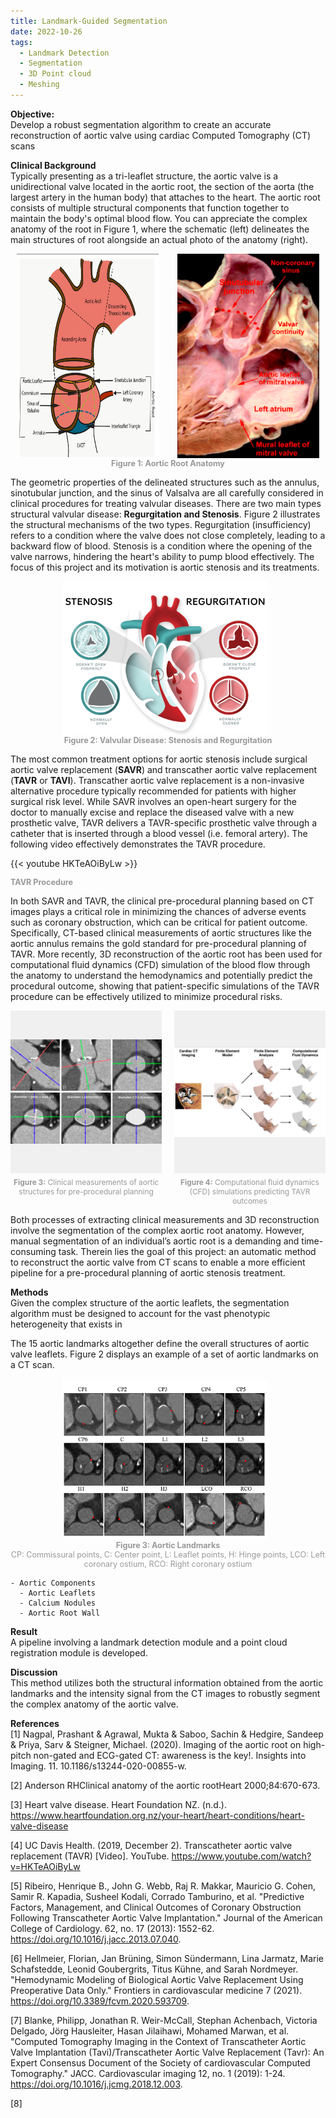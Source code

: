 ```yaml
---
title: Landmark-Guided Segmentation
date: 2022-10-26
tags:
  - Landmark Detection
  - Segmentation
  - 3D Point cloud
  - Meshing
---
```


**Objective:**\
Develop a robust segmentation algorithm to create an accurate reconstruction of aortic valve using cardiac Computed Tomography (CT) scans
<!--more-->

**Clinical Background**\
Typically presenting as a tri-leaflet structure, the aortic valve is a unidirectional valve located in the aortic root, the section of the aorta (the largest artery in the human body) that attaches to the heart.
The aortic root consists of multiple structural components that function together to maintain the body's optimal blood flow. 
You can appreciate the complex anatomy of the root in Figure 1, where the schematic (left) delineates the main structures of root alongside an actual photo of the anatomy (right). 

<div style="text-align: center;">
    <div style="display: flex; justify-content: center; gap: 20px; flex-wrap: wrap;">
        <img src="aortic_anatomy.png" alt="Aortic Root Anatomy" width="45%" style="margin-right: 10px;"/>
        <img src="aortic_photo.png" alt="Aortic Root Anatomy [1-2]" width="45%"/>
    </div>
    <div style="margin-top: 1px; font-size: 0.90em; color: #999;">
        <b> Figure 1: Aortic Root Anatomy </b> <br> 
    </div>
</div>

The geometric properties of the delineated structures such as the annulus, sinotubular junction, and the sinus of Valsalva are all carefully considered in clinical procedures for treating valvular diseases.
There are two main types structural valvular disease: **Regurgitation and Stenosis**. Figure 2 illustrates the structural mechanisms of the two types. Regurgitation (insufficiency) refers to a condition where the valve does not close completely, leading to a backward 
flow of blood. Stenosis is a condition where the opening of the valve narrows, hindering the heart's ability to pump blood effectively. The focus of this project and its motivation is aortic stenosis and
its treatments.

<div style="text-align: center;">
    <div style="display: flex; justify-content: center; gap: 20px; flex-wrap: wrap;">
        <img src="stenosis-regurgitation.jpg" alt="Valvular Disease" width="65%" style="margin-right: 10px;"/>
    </div>
    <div style="margin-top: 1px; font-size: 0.90em; color: #999;">
        <b>Figure 2: Valvular Disease: Stenosis and Regurgitation</b> 
    </div> 
</div>

The most common treatment options for aortic stenosis include surgical aortic valve replacement (**SAVR**) and transcather aortic valve replacement (**TAVR** or **TAVI**). Transcather aortic valve replacement 
is a non-invasive alternative procedure typically recommended for patients with higher surgical risk level. While SAVR involves an open-heart surgery for the doctor to manually excise and replace the diseased valve with
a new prosthetic valve, TAVR delivers a TAVR-specific prosthetic valve through a catheter that is inserted through a blood vessel (i.e. femoral artery). The following video effectively demonstrates the TAVR procedure.

{{< youtube HKTeAOiByLw >}}
<div style="margin-top: 1px; font-size: 0.90em; color: #999;">
    <b>TAVR Procedure</b> 
</div> 

In both SAVR and TAVR, the clinical pre-procedural planning based on CT images plays a critical role in minimizing the chances of adverse events such as coronary obstruction, which can be critical for patient outcome. 
Specifically, CT-based clinical measurements of aortic structures like the aortic annulus remains the gold standard for pre-procedural planning of TAVR. 
More recently, 3D reconstruction of the aortic root has been used for computational fluid dynamics (CFD) simulation of the blood flow through the anatomy to understand the hemodynamics and potentially predict the procedural outcome, 
showing that patient-specific simulations of the TAVR procedure can be effectively utilized to minimize procedural risks.

<div style="text-align: center;">
    <div style="display: flex; justify-content: center; gap: 20px; flex-wrap: wrap;">
        <figure style="width: 48%; margin: 0;">
            <img src="CT_measure.png" alt="Aortic measurements" style="width: 100%; height: 260px; object-fit: contain; background: #f0f0f0;" />
            <figcaption style="margin-top: 4px; font-size: 0.85em; color: #999;">
                <b>Figure 3:</b> Clinical measurements of aortic structures for pre-procedural planning
            </figcaption>
        </figure>
        <figure style="width: 48%; margin: 0;">
            <img src="CFD.png" alt="CFD" style="width: 100%;  height: 260px; object-fit: contain; background: #f0f0f0;" />
            <figcaption style="margin-top: 4px; font-size: 0.85em; color: #999;">
                <b>Figure 4:</b> Computational fluid dynamics (CFD) simulations predicting TAVR outcomes
            </figcaption>
        </figure>
    </div>
</div>

Both processes of extracting clinical measurements and 3D reconstruction involve the segmentation of the complex aortic root anatomy.
However, manual segmentation of an individual’s aortic root is a demanding and time-consuming task. 
Therein lies the goal of this project: an automatic method to reconstruct the aortic valve from CT scans to enable a more efficient pipeline for a pre-procedural planning of aortic stenosis treatment.


**Methods**\
Given the complex structure of the aortic leaflets, the segmentation algorithm must be designed to account for the vast phenotypic heterogeneity that exists in

The 15 aortic landmarks altogether define the overall structures of aortic valve leaflets. Figure 2 displays an example of a set of aortic landmarks on a CT scan.

<div style="text-align: center;">
    <div style="display: flex; justify-content: center; gap: 20px; flex-wrap: wrap;">
        <img src="landmarks.png" alt="Aortic Root Anatomy" width="65%" style="margin-right: 10px;"/>
    </div>
    <div style="margin-top: 1px; font-size: 0.90em; color: #999;">
        <b>Figure 3: Aortic Landmarks</b> <br>  CP: Commissural points, C: Center point, L: Leaflet points, H: Hinge points, LCO: Left coronary ostium, RCO: Right coronary ostium <br> 
    </div> 
</div>




```markmap {height="200px"}
- Aortic Components
  - Aortic Leaflets
  - Calcium Nodules
  - Aortic Root Wall
```


**Result**\
A pipeline involving a landmark detection module and a point cloud registration module is developed. 

**Discussion**\
This method utilizes both the structural information obtained from the aortic landmarks and the intensity signal from the CT images to robustly segment the complex anatomy of the aortic valve. 

**References**\
[1] Nagpal, Prashant & Agrawal, Mukta & Saboo, Sachin & Hedgire, Sandeep & Priya, Sarv & Steigner, Michael. (2020). Imaging of the aortic root on high-pitch non-gated and ECG-gated CT: awareness is the key!. Insights into Imaging. 11. 10.1186/s13244-020-00855-w.  
 
[2] Anderson RHClinical anatomy of the aortic rootHeart 2000;84:670-673.  

[3] Heart valve disease. Heart Foundation NZ. (n.d.). https://www.heartfoundation.org.nz/your-heart/heart-conditions/heart-valve-disease  

[4] UC Davis Health. (2019, December 2). Transcatheter aortic valve replacement (TAVR) [Video]. YouTube. https://www.youtube.com/watch?v=HKTeAOiByLw  

[5] Ribeiro, Henrique B., John G. Webb, Raj R. Makkar, Mauricio G. Cohen, Samir R. Kapadia, Susheel Kodali, Corrado Tamburino, et al. "Predictive Factors, Management, and Clinical Outcomes of Coronary Obstruction Following Transcatheter Aortic Valve Implantation." Journal of the American College of Cardiology. 62, no. 17 (2013): 1552-62. https://doi.org/10.1016/j.jacc.2013.07.040.    

[6] Hellmeier, Florian, Jan Brüning, Simon Sündermann, Lina Jarmatz, Marie Schafstedde, Leonid Goubergrits, Titus Kühne, and Sarah Nordmeyer. "Hemodynamic Modeling of Biological Aortic Valve Replacement Using
Preoperative Data Only." Frontiers in cardiovascular medicine 7 (2021). https://doi.org/10.3389/fcvm.2020.593709.  

[7] Blanke, Philipp, Jonathan R. Weir-McCall, Stephan Achenbach, Victoria Delgado, Jörg Hausleiter, Hasan Jilaihawi, Mohamed Marwan, et al. "Computed Tomography Imaging in the Context of Transcatheter Aortic Valve Implantation (Tavi)/Transcatheter Aortic Valve Replacement (Tavr): An Expert Consensus Document of the Society of cardiovascular Computed Tomography." JACC.
Cardiovascular imaging 12, no. 1 (2019): 1-24. https://doi.org/10.1016/j.jcmg.2018.12.003. 

[8]